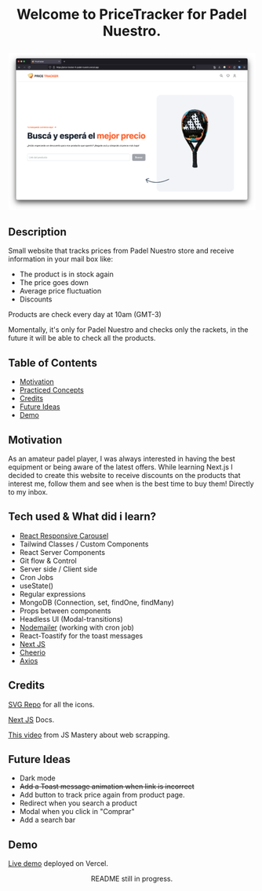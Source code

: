 # <p style="text-align: center;"> Welcome to PriceTracker for Padel Nuestro.</p>

![Pricetracker website](public/assets/images/pricetracker-1.png)

## Description

Small website that tracks prices from Padel Nuestro store and receive information in your mail box like:

- The product is in stock again
- The price goes down
- Average price fluctuation
- Discounts

Products are check every day at 10am (GMT-3)

Momentally, it's only for Padel Nuestro and checks only the rackets, in the future it will be able to check all the products.

## Table of Contents

- [Motivation](#motivation)
- [Practiced Concepts](#practiced-concepts)
- [Credits](#credits)
- [Future Ideas](#future)
- [Demo](#demo)

## Motivation

As an amateur padel player, I was always interested in having the best equipment or being aware of the latest offers. While learning Next.js I decided to create this website to receive discounts on the products that interest me, follow them and see when is the best time to buy them! Directly to my inbox.

## Tech used & What did i learn?

- [React Responsive Carousel](https://www.npmjs.com/package/react-responsive-carousel)
- Tailwind Classes / Custom Components
- React Server Components
- Git flow & Control
- Server side / Client side
- Cron Jobs
- useState()
- Regular expressions
- MongoDB (Connection, set, findOne, findMany)
- Props between components
- Headless UI (Modal-transitions)
- [Nodemailer](https://www.npmjs.com/package/nodemailer) (working with cron job)
- React-Toastify for the toast messages
- [Next JS](https://nextjs.org/)
- [Cheerio](https://www.npmjs.com/package/cheerio)
- [Axios](https://www.npmjs.com/package/axios)

## Credits

[SVG Repo](https://www.svgrepo.com/) for all the icons.

[Next JS](https://nextjs.org/docs) Docs.

[This video](https://www.youtube.com/watch?v=lh9XVGv6BHs) from JS Mastery about web scrapping.

## Future Ideas

- Dark mode
- ~~Add a Toast message animation when link is incorrect~~
- Add button to track price again from product page.
- Redirect when you search a product
- Modal when you click in "Comprar"
- Add a search bar

## Demo

[Live demo](https://price-tracker-4-padel-nuestro.vercel.app/) deployed on Vercel.

<p style="text-align: center;"> README still in progress.</p>
